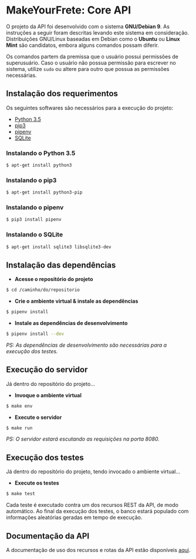 # MakeYourFrete: Core API

O projeto da API foi desenvolvido com o sistema **GNU/Debian 9**. As instruções
a seguir foram descritas levando este sistema em consideração. Distribuições
GNU/Linux baseadas em Debian como o **Ubuntu** ou **Linux Mint** são
candidatos, embora alguns comandos possam diferir.

Os comandos partem da premissa que o usuário possui permissões de superusuário.
Caso o usuário não possua permissão para escrever no sistema, utilize `sudo` ou
altere para outro que possua as permissões necessárias.


## Instalação dos requerimentos

Os seguintes softwares são necessários para a execução do projeto:

- [Python 3.5](https://www.python.org/downloads/release/python-350/)
- [pip3](https://pip.pypa.io/en/stable/)
- [pipenv](https://docs.pipenv.org/)
- [SQLite](https://www.sqlite.org/)

### Instalando o Python 3.5

```sh
$ apt-get install python3
```

### Instalando o pip3

```sh
$ apt-get install python3-pip
```

### Instalando o pipenv

```sh
$ pip3 install pipenv
```

### Instalando o SQLite

```sh
$ apt-get install sqlite3 libsqlite3-dev
```


## Instalação das dependências

- **Acesse o repositório do projeto**

```sh
$ cd /caminho/do/repositorio
```

- **Crie o ambiente virtual & instale as dependências**

```sh
$ pipenv install
```

- **Instale as dependências de desenvolvimento**

```sh
$ pipenv install --dev
```

*PS: As dependências de desenvolvimento são necessárias para a execução dos
testes.*


## Execução do servidor

Já dentro do repositório do projeto...

- **Invoque o ambiente virtual**

```sh
$ make env
```

- **Execute o servidor**

```sh
$ make run
```

*PS: O servidor estará escutando as requisições na porta 8080.*

## Execução dos testes

Já dentro do repositório do projeto, tendo invocado o ambiente virtual...

- **Execute os testes**

```sh
$ make test
```

Cada teste é executado contra um dos recursos REST da API, de modo automático.
Ao final da execução dos testes, o banco estará populado com informações
aleatórias geradas em tempo de execução.


## Documentação da API

A documentação de uso dos recursos e rotas da API estão disponíveis
[aqui](https://caianrais.github.io/mcore-docs/).
